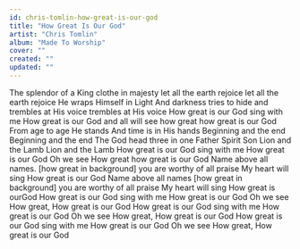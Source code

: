 ```yaml
---
id: chris-tomlin-how-great-is-our-god
title: "How Great Is Our God"
artist: "Chris Tomlin"
album: "Made To Worship"
cover: ""
created: ""
updated: ""
---
```


The splendor of a King
clothe in majesty
let all the earth rejoice
let all the earth rejoice
He wraps Himself in Light
And darkness tries to hide
and trembles at His voice
trembles at His voice
How great is our God
sing with me
How great is our God
and all will see
how great
how great is our God
From age to age He stands
And time is in His hands
Beginning and the end
Beginning and the end
The God head three in one
Father Spirit Son
Lion and the Lamb
Lion and the Lamb
How great is our God
sing with me
How great is our God
Oh we see
How great
how great is our God
Name above all names.    [how great in background]
you are worthy of all praise
My heart will sing
How great is our God
Name above all names     [how great in background]
you are worthy of all praise
My heart will sing
How great is ourGod
How great is our God
sing with me
How great is our God
Oh we see
How great,
How great is our God
How great is our God
sing with me
How great is our God
Oh we see
How great,
How great is our God
How great is our God
sing with me
How great is our God
Oh we see
How great,
How great is our God